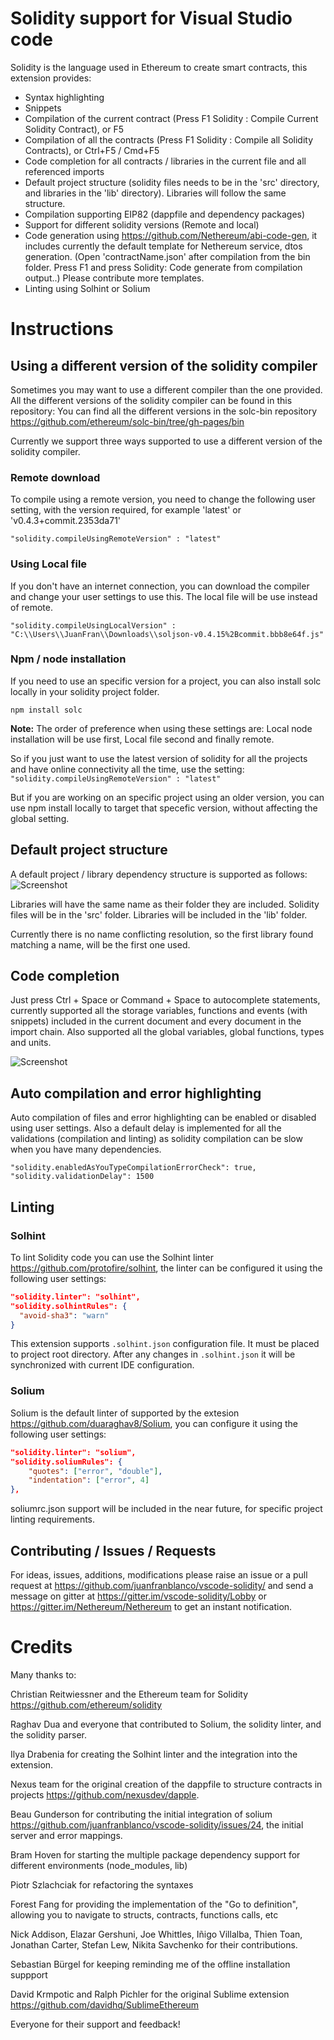 # Solidity support for Visual Studio code
Solidity is the language used in Ethereum to create smart contracts, this extension provides: 

* Syntax highlighting
* Snippets
* Compilation of the current contract (Press F1 Solidity : Compile Current Solidity Contract), or F5 
* Compilation of all the contracts (Press F1 Solidity : Compile all Solidity Contracts), or Ctrl+F5 / Cmd+F5
* Code completion for all contracts / libraries in the current file and all referenced imports
* Default project structure (solidity files needs to be in the 'src' directory, and libraries in the 'lib' directory). Libraries will follow the same structure.
* Compilation supporting EIP82 (dappfile and dependency packages)
* Support for different solidity versions (Remote and local)
* Code generation using https://github.com/Nethereum/abi-code-gen, it includes currently the default template for Nethereum service, dtos generation. 
  (Open 'contractName.json' after compilation from the bin folder. Press F1 and press Solidity: Code generate from compilation output..)
  Please contribute more templates.
* Linting using Solhint or Solium

# Instructions

## Using a different version of the solidity compiler

Sometimes you may want to use a different compiler than the one provided. All the different versions of the solidity compiler can be found in this repository: You can find all the different versions in the solc-bin repository https://github.com/ethereum/solc-bin/tree/gh-pages/bin

Currently we support three ways supported to use a different version of the solidity compiler.

### Remote download

To compile using a remote version, you need to change the following user setting, with the version required, for example 'latest' or 'v0.4.3+commit.2353da71'

```
"solidity.compileUsingRemoteVersion" : "latest"
```
### Using Local file

If you don't have an internet connection, you can download the compiler and change your user settings to use this.
The local file will be use instead of remote.

```
"solidity.compileUsingLocalVersion" : "C:\\Users\\JuanFran\\Downloads\\soljson-v0.4.15%2Bcommit.bbb8e64f.js"
```

### Npm / node installation
If you need to use an specific version for a project, you can also install solc locally in your solidity project folder.

```
npm install solc 
```

**Note:** The order of preference when using these settings are: Local node installation will be use first, Local file second and finally remote. 

So if you just want to use the latest version of solidity for all the projects and have online connectivity all the time, use the setting:
```"solidity.compileUsingRemoteVersion" : "latest"```

But if you are working on an specific project using an older version, you can use npm install locally to target that specefic version, without affecting the global setting.


## Default project structure

A default project  / library dependency structure is supported as follows:
![Screenshot](screenshots/simpleProjectStructure.PNG)

Libraries will have the same name as their folder they are included.
Solidity files will be in the 'src' folder.
Libraries will be included in the 'lib' folder.

Currently there is no name conflicting resolution, so the first library found matching a name, will be the first one used.

## Code completion

Just press Ctrl + Space or Command + Space to autocomplete statements, currently supported all the storage variables, functions and events (with snippets) included in the current document and every document in the import chain. Also supported all the global variables, global functions, types and units.

![Screenshot](screenshots/autocompletedemo.gif)

## Auto compilation and error highlighting

Auto compilation of files and error highlighting can be enabled or disabled using user settings. Also a default delay is implemented for all the validations (compilation and linting) as solidity compilation can be slow when you have many dependencies.

```
"solidity.enabledAsYouTypeCompilationErrorCheck": true,
"solidity.validationDelay": 1500
```

## Linting

### Solhint

To lint Solidity code you can use the Solhint linter https://github.com/protofire/solhint, the linter can be configured it using the following user settings:

```json
"solidity.linter": "solhint",
"solidity.solhintRules": {
  "avoid-sha3": "warn"
}
```

This extension supports `.solhint.json` configuration file. It must be placed to project root 
directory. After any changes in `.solhint.json` it will be synchronized with current IDE 
configuration. 

### Solium

Solium is the default linter of supported by the extesion https://github.com/duaraghav8/Solium, you can configure it using the following user settings:

```json
"solidity.linter": "solium",
"solidity.soliumRules": {
    "quotes": ["error", "double"],
    "indentation": ["error", 4]
},
```

soliumrc.json support will be included in the near future, for specific project linting requirements.

## Contributing / Issues / Requests

For ideas, issues, additions, modifications please raise an issue or a pull request at https://github.com/juanfranblanco/vscode-solidity/
and send a message on gitter at https://gitter.im/vscode-solidity/Lobby or https://gitter.im/Nethereum/Nethereum to get an instant notification.

# Credits

Many thanks to:

Christian Reitwiessner and the Ethereum team for Solidity https://github.com/ethereum/solidity

Raghav Dua and everyone that contributed to Solium, the solidity linter, and the solidity parser.

Ilya Drabenia for creating the Solhint linter and the integration into the extension.

Nexus team for the original creation of the dappfile to structure contracts in projects https://github.com/nexusdev/dapple.

Beau Gunderson for contributing the initial integration of solium  https://github.com/juanfranblanco/vscode-solidity/issues/24, the initial server and error mappings.

Bram Hoven for starting the multiple package dependency support for different environments (node_modules, lib)

Piotr Szlachciak for refactoring the syntaxes

Forest Fang for providing the implementation of the "Go to definition", allowing you to navigate to structs, contracts, functions calls, etc

Nick Addison, Elazar Gershuni, Joe Whittles, Iñigo Villalba, Thien Toan, Jonathan Carter, Stefan Lew, Nikita Savchenko for their contributions.

Sebastian Bürgel for keeping reminding me of the offline installation suppport

David Krmpotic and Ralph Pichler for the original Sublime extension
https://github.com/davidhq/SublimeEthereum

Everyone for their support and feedback!
